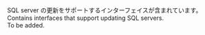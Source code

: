<Namespace Name="Microsoft.Azure.Management.Sql.Fluent.SqlServer.Update">
  <Docs>
    <summary><span data-ttu-id="92a34-101">SQL server の更新をサポートするインターフェイスが含まれています。</span><span class="sxs-lookup"><span data-stu-id="92a34-101">Contains interfaces that support updating SQL servers.</span></span></summary> 
    <remarks>To be added.</remarks>
  </Docs>
</Namespace>
